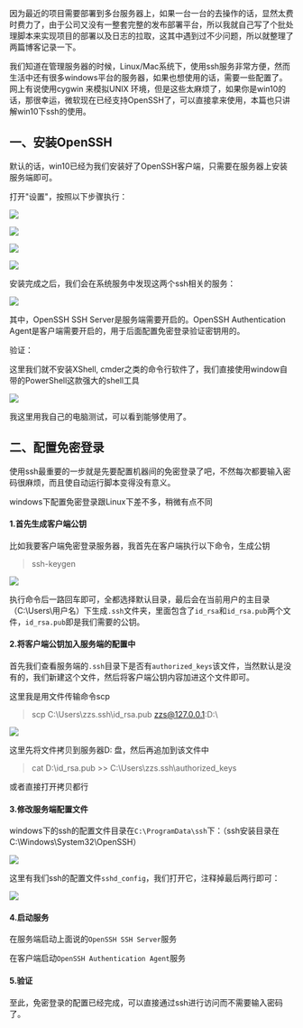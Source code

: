 因为最近的项目需要部署到多台服务器上，如果一台一台的去操作的话，显然太费时费力了，由于公司又没有一整套完整的发布部署平台，所以我就自己写了个批处理脚本来实现项目的部署以及日志的拉取，这其中遇到过不少问题，所以就整理了两篇博客记录一下。



我们知道在管理服务器的时候，Linux/Mac系统下，使用ssh服务非常方便，然而生活中还有很多windows平台的服务器，如果也想使用的话，需要一些配置了。网上有说使用cygwin 来模拟UNIX 环境，但是这些太麻烦了，如果你是win10的话，那很幸运，微软现在已经支持OpenSSH了，可以直接拿来使用，本篇也只讲解win10下ssh的使用。



## 一、安装OpenSSH

默认的话，win10已经为我们安装好了OpenSSH客户端，只需要在服务器上安装服务端即可。

打开"设置"，按照以下步骤执行：

![](img/01.png)

![](img/02.png)

![](img/03.png)

![](img/04.png)



安装完成之后，我们会在系统服务中发现这两个ssh相关的服务：

![](img/05.png)

其中，OpenSSH SSH Server是服务端需要开启的。OpenSSH Authentication Agent是客户端需要开启的，用于后面配置免密登录验证密钥用的。



验证：

这里我们就不安装XShell, cmder之类的命令行软件了，我们直接使用window自带的PowerShell这款强大的shell工具

![](img/06.png)

我这里用我自己的电脑测试，可以看到能够使用了。



## 二、配置免密登录

使用ssh最重要的一步就是先要配置机器间的免密登录了吧，不然每次都要输入密码很麻烦，而且使自动运行脚本变得没有意义。

windows下配置免密登录跟Linux下差不多，稍微有点不同

#### 1.首先生成客户端公钥

比如我要客户端免密登录服务器，我首先在客户端执行以下命令，生成公钥

> ssh-keygen

![](img/07.png)

执行命令后一路回车即可，全都选择默认目录，最后会在当前用户的主目录（C:\Users\用户名）下生成`.ssh`文件夹，里面包含了`id_rsa`和`id_rsa.pub`两个文件，`id_rsa.pub`即是我们需要的公钥。

#### 2.将客户端公钥加入服务端的配置中

首先我们查看服务端的`.ssh`目录下是否有`authorized_keys`该文件，当然默认是没有的，我们新建这个文件，然后将客户端公钥内容加进这个文件即可。

这里我是用文件传输命令scp

>  scp C:\Users\zzs\.ssh\id_rsa.pub zzs@127.0.0.1:D:\

![](img/08.png)

这里先将文件拷贝到服务器D: 盘，然后再追加到该文件中

> cat D:\id_rsa.pub >> C:\Users\zzs\.ssh\authorized_keys

或者直接打开拷贝都行

#### 3.修改服务端配置文件

windows下的ssh的配置文件目录在`C:\ProgramData\ssh`下：（ssh安装目录在C:\Windows\System32\OpenSSH）

![](img/09.png)

这里有我们ssh的配置文件`sshd_config`，我们打开它，注释掉最后两行即可：

![](img/10.png)

#### 4.启动服务

在服务端启动上面说的`OpenSSH SSH Server`服务

在客户端启动`OpenSSH Authentication Agent`服务

#### 5.验证

至此，免密登录的配置已经完成，可以直接通过ssh进行访问而不需要输入密码了。
